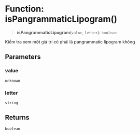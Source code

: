# Function: isPangrammaticLipogram()

> **isPangrammaticLipogram**(`value`, `letter`): `boolean`

Kiểm tra xem một giá trị có phải là pangrammatic lipogram không

## Parameters

### value

`unknown`

### letter

`string`

## Returns

`boolean`
